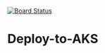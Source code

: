 [![Board Status](https://dev.azure.com/fallewi/fe00190a-a4da-4e9a-8fb1-d4c10d8884bb/a3f084ca-20c1-4b16-9c9b-dcf60503d750/_apis/work/boardbadge/d6d7d168-e9d4-4bf4-9f49-7c8fe429576c)](https://dev.azure.com/fallewi/fe00190a-a4da-4e9a-8fb1-d4c10d8884bb/_boards/board/t/a3f084ca-20c1-4b16-9c9b-dcf60503d750/Microsoft.RequirementCategory)
# Deploy-to-AKS


